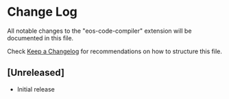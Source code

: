 # Change Log

All notable changes to the "eos-code-compiler" extension will be documented in this file.

Check [Keep a Changelog](http://keepachangelog.com/) for recommendations on how to structure this file.

## [Unreleased]

- Initial release